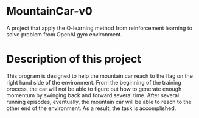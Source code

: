 # MountainCar-v0

A project that apply the Q-learning method from reinforcement learning to solve problem from OpenAI gym environment.

# Description of this project

This program is designed to help the mountain car reach to the flag on the right hand side of the environment. From the beginning of the training process, the car will not be able to figure out how to generate enough momentum by swinging back and forward several time. After several running episodes, eventually, the mountain car will be able to reach to the other end of the environment. As a result, the task is accomplished. 
